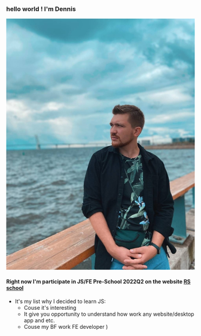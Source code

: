 ### hello world ! I'm Dennis
![My photo](my_photo.jpg)
#### Right now I'm participate in JS/FE Pre-School 2022Q2 on the website [RS school](https://rs.school/)
* It's my list why I decided to learn JS:
    * Couse it's interesting
    * It give you opportunity to understand how work any website/desktop app  and etc.
    * Couse my BF work FE developer )